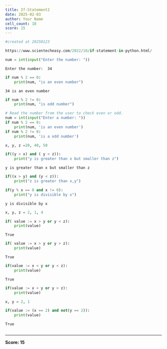 ```yaml
---
title: If-Statement2
date: 2025-02-03
author: Your Name
cell_count: 18
score: 15
---
```


```python
#created at 20250123
```


```python
https://www.scientecheasy.com/2022/10/if-statement-in-python.html/
```


```python
num = int(input("Enter the number: "))
```

    Enter the number:  34



```python
if num % 2 == 0:
    print(num, "is an even number")
```

    34 is an even number



```python
if num % 2 != 0:
    print(num, "is odd number")
```


```python
# Read the number from the user to check even or odd.
num = int(input("Enter a number: "))
if num % 2 == 0:
    print(num, 'is an even number')
if num % 2 != 0:
    print(num, 'is a odd number')

```


```python
x, y, z =20, 40, 50
```


```python
if((y > x) and ( y < z)):
    print("y is greater than x but smaller than z")
```

    y is greater than x but smaller than z



```python
if((x > y) and (y < z)):
    print("z is greater than x,y")
```


```python
if(y % x == 0 and x != 0): 
    print("y is divisible by x")
```

    y is divisible by x



```python
x, y, z = 2, 1, 4
```


```python
if( value := x > y or y < z):
    print(value)
```

    True



```python
if( value := x > y or y > z):
    print(value)
```

    True



```python
if(value := x < y or y < z):
    print(value)
```

    True



```python
if(value := x < y or y > z):
    print(value)

```


```python
x, y = 2, 1
```


```python
if(value := (x == 2) and not(y == 2)):
    print(value)

```

    True



```python

```


---
**Score: 15**